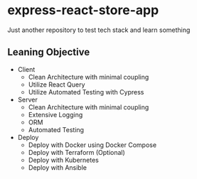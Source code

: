 # express-react-store-app

Just another repository to test tech stack and learn something

## Leaning Objective

- Client
  - Clean Architecture with minimal coupling
  - Utilize React Query
  - Utilize Automated Testing with Cypress
- Server
  - Clean Architecture with minimal coupling
  - Extensive Logging
  - ORM
  - Automated Testing
- Deploy
  - Deploy with Docker using Docker Compose
  - Deploy with Terraform (Optional)
  - Deploy with Kubernetes
  - Deploy with Ansible